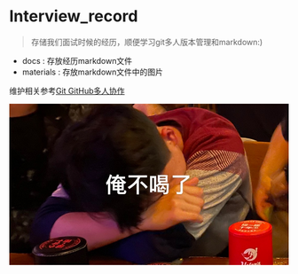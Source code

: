 # Interview_record

> 存储我们面试时候的经历，顺便学习git多人版本管理和markdown:)

- docs : 存放经历markdown文件
- materials : 存放markdown文件中的图片

维护相关参考[Git GitHub多人协作](https://segmentfault.com/a/1190000015798490)

![](materials/ED9650AB-D856-4509-A87F-BC5517C4BDE1.jpeg)